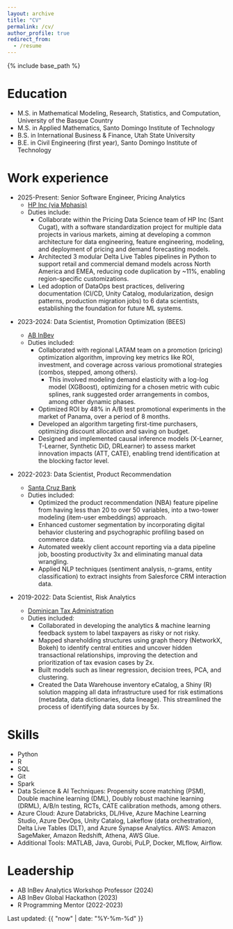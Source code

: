 ```yaml
---
layout: archive
title: "CV"
permalink: /cv/
author_profile: true
redirect_from:
  - /resume
---
```


{% include base_path %}

Education
======
* M.S. in Mathematical Modeling, Research, Statistics, and Computation, University of the Basque Country
* M.S. in Applied Mathematics, Santo Domingo Institute of Technology
* B.S. in International Business & Finance, Utah State University
* B.E. in Civil Engineering (first year), Santo Domingo Institute of Technology

Work experience
======

* 2025-Present: Senior Software Engineer, Pricing Analytics
  * [HP Inc (via Mphasis)](https://www.hp.com/es-es/home.html)
  * Duties include:
    * Collaborate within the Pricing Data Science team of HP Inc (Sant Cugat), with a software standardization project for multiple data projects in various markets, aiming at developing a common architecture for data engineering, feature engineering, modeling, and deployment of pricing and demand forecasting models.
    *	Architected 3 modular Delta Live Tables pipelines in Python to support retail and commercial demand models across North America and EMEA, reducing code duplication by ~11%, enabling region-specific customizations.
    *	Led adoption of DataOps best practices, delivering documentation (CI/CD, Unity Catalog, modularization, design patterns, production migration jobs) to 6 data scientists, establishing the foundation for future ML systems.


<!-- * 2024-2025: LLM Engineer
  * [Invisible Technologies](https://www.invisible.co/)
  * Duties included:
    * Engineer and curate high-quality datasets to fine-tune large language models (LLMs) for expert-level performance in specialized domains, with emphasis on mathematics, multi-step logical reasoning, and research-intensive tasks.
    * Develop Chain-of-Thought (CoT) mathematical reasoning prompts to strengthen model abilities in stepwise problem-solving, multi-hop inference, and inductive logic.
    * Designed adversarial prompts to surface model failure modes in complex tasks, collected source-verified corrections, and built supervised fine-tuning datasets to reduce hallucination rates. -->


* 2023-2024: Data Scientist, Promotion Optimization (BEES)
  * [AB InBev](https://www.ab-inbev.com/)
  * Duties included:
    * Collaborated with regional LATAM team on a promotion (pricing) optimization algorithm, improving key metrics like ROI, investment, and coverage across various promotional strategies (combos, stepped, among others).
      * This involved modeling demand elasticity with a log-log model (XGBoost), optimizing for a chosen metric with cubic splines, rank suggested order arrangements in combos, among other dynamic phases.
    * Optimized ROI by 48% in A/B test promotional experiments in the market of Panama, over a period of 8 months.
    * Developed an algorithm targeting first-time purchasers, optimizing discount allocation and saving on budget.
    * Designed and implemented causal inference models (X-Learner, T-Learner, Synthetic DiD, DRLearner) to assess market innovation impacts (ATT, CATE), enabling trend identification at the blocking factor level.


* 2022-2023: Data Scientist, Product Recommendation
  * [Santa Cruz Bank](https://bsc.com.do/home)
  * Duties included:
    * Optimized the product recommendation (NBA) feature pipeline from having less than 20 to over 50 variables, into a two-tower modeling (item-user embeddings) approach.
    * Enhanced customer segmentation by incorporating digital behavior clustering and psychographic profiling based on commerce data.
    * Automated weekly client account reporting via a data pipeline job, boosting productivity 3x and eliminating manual data wrangling.
    * Applied NLP techniques (sentiment analysis, n-grams, entity classification) to extract insights from Salesforce CRM interaction data.


* 2019-2022: Data Scientist, Risk Analytics
  * [Dominican Tax Administration](https://dgii.gov.do/Paginas/default.aspx)
  * Duties included:
    * Collaborated in developing the analytics & machine learning feedback system to label taxpayers as risky or not risky.
    * Mapped shareholding structures using graph theory (NetworkX, Bokeh) to identify central entities and uncover hidden transactional relationships, improving the detection and prioritization of tax evasion cases by 2x.
    * Built models such as linear regression, decision trees, PCA, and clustering.
    * Created the Data Warehouse inventory eCatalog, a Shiny (R) solution mapping all data infrastructure used for risk estimations (metadata, data dictionaries, data lineage). This streamlined the process of identifying data sources by 5x.


Skills
======
* Python
* R
* SQL
* Git
* Spark
* Data Science & AI Techniques: Propensity score matching (PSM), Double machine learning (DML), Doubly robust machine learning (DRML), A/B/n testing, RCTs, CATE calibration methods, among others.
* Azure Cloud: Azure Databricks, DL/Hive, Azure Machine Learning Studio, Azure DevOps, Unity Catalog, Lakeflow (data orchestration), Delta Live Tables (DLT), and Azure Synapse Analytics. AWS: Amazon SageMaker, Amazon Redshift, Athena, AWS Glue.
* Additional Tools: MATLAB, Java, Gurobi, PuLP, Docker, MLflow, Airflow.


Leadership
======
* AB InBev Analytics Workshop Professor (2024)
* AB InBev Global Hackathon (2023)
* R Programming Mentor (2022-2023)



Last updated: {{ "now" | date: "%Y-%m-%d" }}
